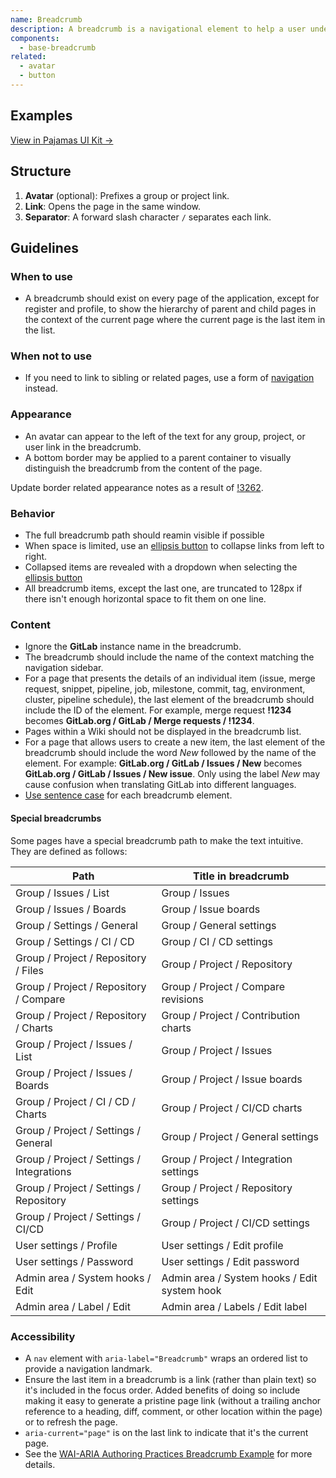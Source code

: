 ```yaml
---
name: Breadcrumb
description: A breadcrumb is a navigational element to help a user understand the current location in the application as well as content structure and hierarchy.
components:
  - base-breadcrumb
related:
  - avatar
  - button
---
```


## Examples

<story-viewer component="base-breadcrumb" title="Breadcrumb"></story-viewer>

<story-viewer component="base-breadcrumb" story="collapsed-items" title="Collapsed"></story-viewer>

[View in Pajamas UI Kit →](https://www.figma.com/file/qEddyqCrI7kPSBjGmwkZzQ/%F0%9F%93%99-Component-library?type=design&node-id=425-5&mode=dev)

## Structure

<figure-img alt="Numbered diagram of a breadcrumb structure" label="Breadcrumb structure" src="/img/breadcrumb-structure.svg"></figure-img>

1. **Avatar** (optional): Prefixes a group or project link.
1. **Link**: Opens the page in the same window.
1. **Separator**: A forward slash character `/` separates each link.

## Guidelines

### When to use

- A breadcrumb should exist on every page of the application, except for register and profile, to show the hierarchy of parent and child pages in the context of the current page where the current page is the last item in the list.

### When not to use

- If you need to link to sibling or related pages, use a form of [navigation](/patterns/navigation) instead.

### Appearance

- An avatar can appear to the left of the text for any group, project, or user link in the breadcrumb.
- A bottom border may be applied to a parent container to visually distinguish the breadcrumb from the content of the page.

<todo>Update border related appearance notes as a result of [!3262](https://gitlab.com/gitlab-org/gitlab-services/design.gitlab.com/-/merge_requests/3263#note_1283440645).</todo>

### Behavior

- The full breadcrumb path should reamin visible if possible
- When space is limited, use an [ellipsis button](/components/button) to collapse links from left to right.
- Collapsed items are revealed with a dropdown when selecting the [ellipsis button](/components/button)
- All breadcrumb items, except the last one, are truncated to 128px if there isn't enough horizontal space to fit them on one line.

### Content

- Ignore the **GitLab** instance name in the breadcrumb.
- The breadcrumb should include the name of the context matching the navigation sidebar.
- For a page that presents the details of an individual item (issue, merge request, snippet, pipeline, job, milestone, commit, tag, environment, cluster, pipeline schedule), the last element of the breadcrumb should include the ID of the element. For example, merge request **!1234** becomes **GitLab.org / GitLab / Merge requests / !1234**.
- Pages within a Wiki should not be displayed in the breadcrumb list.
- For a page that allows users to create a new item, the last element of the breadcrumb should include the word _New_ followed by the name of the element. For example: **GitLab.org / GitLab / Issues / New** becomes **GitLab.org / GitLab / Issues / New issue**. Only using the label _New_ may cause confusion when translating GitLab into different languages. 
- [Use sentence case](/content/punctuation#case) for each breadcrumb element.

#### Special breadcrumbs

Some pages have a special breadcrumb path to make the text intuitive. They are defined as follows:

| Path                                      | Title in breadcrumb                          |
| ----------------------------------------- | -------------------------------------------- |
| Group / Issues / List                     | Group / Issues                               |
| Group / Issues / Boards                   | Group / Issue boards                         |
| Group / Settings / General                | Group / General settings                     |
| Group / Settings / CI / CD                | Group / CI / CD settings                     |
| Group / Project / Repository / Files      | Group / Project / Repository                 |
| Group / Project / Repository / Compare    | Group / Project / Compare revisions          |
| Group / Project / Repository / Charts     | Group / Project / Contribution charts        |
| Group / Project / Issues / List           | Group / Project / Issues                     |
| Group / Project / Issues / Boards         | Group / Project / Issue boards               |
| Group / Project / CI / CD / Charts        | Group / Project / CI/CD charts               |
| Group / Project / Settings / General      | Group / Project / General settings           |
| Group / Project / Settings / Integrations | Group / Project / Integration settings       |
| Group / Project / Settings / Repository   | Group / Project / Repository settings        |
| Group / Project / Settings / CI/CD      | Group / Project / CI/CD settings             |
| User settings / Profile                   | User settings / Edit profile                 |
| User settings / Password                  | User settings / Edit password                |
| Admin area / System hooks / Edit          | Admin area / System hooks / Edit system hook |
| Admin area / Label / Edit                 | Admin area / Labels / Edit label             |

### Accessibility

- A `nav` element with `aria-label="Breadcrumb"` wraps an ordered list to provide a navigation landmark.
- Ensure the last item in a breadcrumb is a link (rather than plain text) so it's included in the focus order. Added benefits of doing so include making it easy to generate a pristine page link (without a trailing anchor reference to a heading, diff, comment, or other location within the page) or to refresh the page.
- `aria-current="page"` is on the last link to indicate that it's the current page.
- See the [WAI-ARIA Authoring Practices Breadcrumb Example](https://w3c.github.io/aria-practices/examples/breadcrumb/index.html) for more details.
